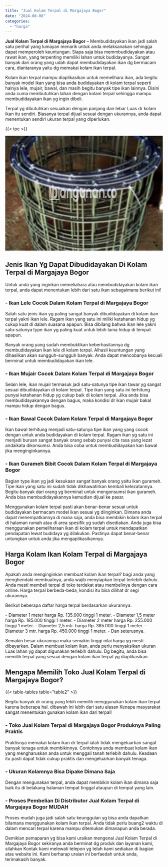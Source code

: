 ```yaml
---
title: "Jual Kolam Terpal di Margajaya Bogor"
date: "2024-08-08"
categories: 
  - "harga"
---
```


**Jual Kolam Terpal di Margajaya Bogor** – Membudidayakan ikan jadi salah satu perihal yang lumayan menarik untuk anda melaksanakan sehingga dapat memperoleh keuntungan. Siapa saja bisa memmbudidayakan atau rawat ikan, yang terpenting memiliki lahan untuk budidayanya. Sangat banyak dari orang yang udah dapat membudidayakan ikan dg bermacam cara, diantaranya yaitu dg memakai kolam ikan terpal.

Kolam ikan terpal mampu diaplikasikan untuk memelihara ikan, ada begitu banyak model ikan yang bisa anda budidayakan di kolam terpal seperti halnya lele, mujair, bawal, dan masih begitu banyak tipe ikan lainnya. Disini anda cuma membutuhkan lahan dengan kolam terpal sehingga mampu membudidayakan ikan yg ingin dibeli.

Terpal yg dibutuhkan sesuaikan dengan panjang dan lebar Luas dr kolam ikan itu sendiri. Biasanya terpal dijual sesuai dengan ukurannya, anda dapat menentukan sendiri ukuran terpal yang diperlukan.

{{< toc >}}

![Jual Kolam Terpal di Margajaya Bogor](/images/jual-kolam-terpal-60.png)

## Jenis Ikan Yg Dapat Dibudidayakan Di Kolam Terpal di Margajaya Bogor

Untuk anda yang inginkan memeliahara atau membudidayakan kolam ikan terpal, anda dapat menentukan lebih dari satu ikan sebagaimana berikut ini!

### \- Ikan Lele Cocok Dalam Kolam Terpal di Margajaya Bogor

Salah satu jenis ikan yg paling sangat banyak dibudidayakan di kolam ikan terpal yakni ikan lele. Ragam ikan yang satu ini miliki ketahanan hidup yg cukup kuat di dalam suasana apapun. Bisa dibilang bahwa ikan lele yakni satu-satunya type ikan yg paling kuat untuk lebih lama hidup di tempat apapun.

Banyak orang yang sudah membuktikan keberhasilannya dg membudidayakan ikan lele di kolam terpal. Alhasil keuntungan yang dihasilkan akan sungguh-sungguh banyak. Anda dapat mencobanya kecuali berminat untuk membudidayakan ikan lele.

### \- Ikan Mujair Cocok Dalam Kolam Terpal di Margajaya Bogor

Selain lele, ikan mujair termasuk jadi satu-satunya tipe ikan tawar yg sangat sesuai dibudidayakan di kolam terpal. Tipe ikan yang satu ini terhitung punyai ketahanan hidup yg cukup baik di kolam terpal. Jika anda bisa membudidayakannya dengan bagus, maka kondisi dr ikan mujair bakal mampu hidup dengan bagus.

### \- Ikan Bawal Cocok Dalam Kolam Terpal di Margajaya Bogor

Ikan bawal terhitung menjadi satu-satunya tipe ikan yang yang cocok dengan untuk anda budidayakan di kolam terpal. Ragam ikan yg satu ini menjadi buruan sangat banyak orang sebab punyai cita rasa yang lezat andaikata dikonsumsi. Anda bisa coba untuk membudidayakan kan bawal jika menginginkannya.

### \- Ikan Gurameh Bibit Cocok Dalam Kolam Terpal di Margajaya Bogor

Bagian type ikan yg jadi kesukaan sangat banyak orang yaitu ikan gurameh. Tipe ikan yang satu ini sudah tidak dikhawatirkan kembali kelezatannya. Begitu banyak dari orang yg berminat untuk mengonsumsi ikan gurameh. Anda bisa membudidayakannya kemudian dijual ke pasar.

Menggunakan kolam terpal pasti akan benar-benar sesuai untuk budidayakan bermacam model ikan sesuai yg diinginkan. Dimana anda dapat menempatkannya di mana saja, anda bisa membikin kolam ikan terpal di halaman rumah atau di area spesifik yg sudah disediakan. Anda juga bisa menggunakan pemeliharaan ikan di kolam terpal untuk mendapatkan pendapatan lewat budidaya yg dilakukan. Pastinya dapat benar-benar untungkan untuk anda jika mengaplikasikannya.

## Harga Kolam Ikan Kolam Terpal di Margajaya Bogor

Apakah anda menginginkan membuat kolam ikan terpal? bagi anda yang menghendaki membuatnya, anda wajib menyiapkan terpal terlebih dahulu. Anda mesti membeli terpal di toko terdekat atau membelinya dengan cara online. Harga terpal berbeda-beda, kondisi itu bisa dilihat dr segi ukurannya.

Berikut beberapa daftar harga terpal berdasarkan ukurannya:

\- Diameter 1 meter harga Rp. 135.000 tinggi 1 meter. - Diameter 1,5 meter harga Rp. 185.000 tinggi 1 meter. - Diameter 2 meter harga Rp. 255.000 tinggi 1 meter. - Diameter 2,5 mtr. harga Rp. 385.000 tinggi 1 meter. - Diameter 3 mtr. harga Rp. 450.000 tinggi 1 meter. - Dan seterusnya.

Semakin besar ukurannya maka semakin tinggi nilai harga yg mesti dibayarkan. Dalam membuat kolam ikan, anda perlu menyaksikan ukuran Luas lahan yg dapat digunakan terlebih dahulu. Dg begitu, anda bisa memilih terpal yang sesuai dengan kolam ikan terpal yg diaplikasikan.

## Mengapa Memilih Toko Jual Kolam Terpal di Margajaya Bogor?

{{< table-tables table="table2" >}}

Begitu banyak dr orang yang lebih memilih menggunakan kolam ikan terpal karena beberapa hal. dibawah ini lebih dari satu alasan Kenapa masyarakat sangat menentukan gunakan kolam ikan dari terpal!

### \- Toko Jual Kolam Terpal di Margajaya Bogor Produknya Paling Praktis

Praktisnya memakai kolam ikan dr terpal ialah tidak mengeluarkan sangat banyak tenaga untuk membikinnya. Contohnya anda membuat kolam ikan yang mengharuskan anda untuk menggali tanah terlebih dahulu. Keadaan itu pasti dapat tidak cukup praktis dan mengeluarkan banyak tenaga.

### \- Ukuran Kolamnya Bisa Dipake Dimana Saja

Dengan mengunakan terpal, anda dapat membikin kolam ikan dimana saja baik itu di belakang halaman tempat tinggal ataupun di tempat yang lain.

### \- Proses Pembelian Di Distributor Jual Kolam Terpal di Margajaya Bogor MUDAH

Proses mudah juga jadi salah satu keunggulan yg bisa anda dapatkan bilamana menggunakan kolam ikan terpal. Anda tidak perlu buang2 waktu di dalam mencari terpal karena mampu ditemukan dimanapun anda berada.

Demikian pemaparan yg bisa kami uraikan mengenai Jual Kolam Terpal di Margajaya Bogor sekiranya anda berminat dg produk dan layanan kami, silahkan Kontak kami melewati telepon yg telah kami sediakan di bagian atas website ini. Kami berharap uraian ini berfaedah untuk anda, terimakasih banyak.
